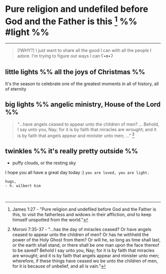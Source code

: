# Pure religion and undefiled before God and the Father is this [^1] %% #light %%
***

> [!WHY?] 
> I just want to share all the good I can with all the people I adore. I'm trying to figure out ways I can ʕ•ᴥ•ʔ

## little lights %% all the joys of Christmas %%
It's the season to celebrate one of the greatest moments in all of history, all of eternity

## big lights %% angelic ministry, House of the Lord %%
> "...have angels ceased to appear unto the children of men? ... Behold, I say unto you, Nay; for it is by faith that miracles are wrought; and it is by faith that angels appear and minister unto men; ..." [^2]

## twinkles %% it's really pretty outside %%
- puffy clouds, or the resting sky

I hope you all have a great day today :) `you are loved, you are light.`

	hugs,
	- h. wilbert kim   
<br>

[^1]: James 1:27 - "Pure religion and undefiled before God and the Father is this, to visit the fatherless and widows in their affliction, *and* to keep himself unspotted from the world."
[^2]: Moroni 7:35-37 - "...has the day of miracles ceased?     Or have angels ceased to appear unto the children of men? Or has he withheld the power of the Holy Ghost from them? Or will he, so long as time shall last, or the earth shall stand, or there shall be one man upon the face thereof to be saved?     Behold I say unto you, Nay; for it is by faith that miracles are wrought; and it is by faith that angels appear and minister unto men; wherefore, if these things have ceased wo be unto the children of men, for it is because of unbelief, and all is vain."
